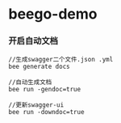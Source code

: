 # beego-demo

### 开启自动文档

```
//生成swagger二个文件.json .yml
bee generate docs

//自动生成文档
bee run -gendoc=true

//更新swagger-ui
bee run -downdoc=true

```


